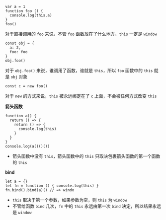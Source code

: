 ```
var a = 1
function foo () {
  console.log(this.a)
}
foo()
```
对于直接调用的 `foo` 来说，不管 `foo` 函数放在了什么地方，`this` 一定是 `window`

```
const obj = {
  a: 2,
  foo: foo
}
obj.foo()
```
对于 `obj.foo()` 来说，谁调用了函数，谁就是 `this`，所以 `foo` 函数中的 `this` 就是 `obj` 对象
```
const c = new foo()
```
对于 `new` 的方式来说，`this` 被永远绑定在了 `c` 上面，不会被任何方式改变 `this`

**箭头函数**
```
function a() {
  return () => {
    return () => {
      console.log(this)
    }
  }
}
console.log(a()()())
```
- 箭头函数中没有 `this`，箭头函数中的 `this` 只取决包裹箭头函数的第一个函数的 `this`

**bind**
```
let a = {}
let fn = function () { console.log(this) }
fn.bind().bind(a)() // => windo
```
- `this` 取决于第一个参数，如果参数为空，则 `this` 为 `window`
- 不管给函数 `bind` 几次，`fn` 中的 `this` 永远由第一次 `bind` 决定，所以结果永远是 `window`
